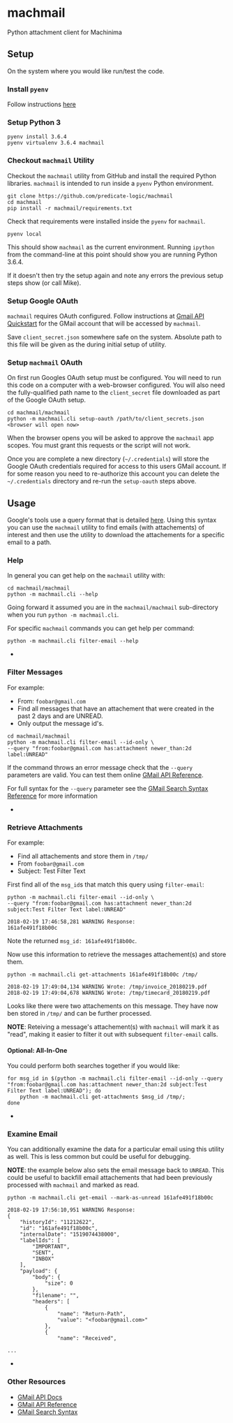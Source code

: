# machmail
Python attachment client for Machinima 

## Setup
On the system where you would like run/test the code.

### Install `pyenv`
Follow instructions [here](https://github.com/pyenv/pyenv-installer)


### Setup Python 3
```
pyenv install 3.6.4
pyenv virtualenv 3.6.4 machmail
```

### Checkout `machmail` Utility
Checkout the `machmail` utility from GitHub and install the required Python libraries.  `machmail` is intended to run inside a `pyenv` Python environment.  
```
git clone https://github.com/predicate-logic/machmail
cd machmail
pip install -r machmail/requirements.txt
```

Check that requirements were installed inside the `pyenv` for `machmail`. 
```
pyenv local
```
This should show `machmail` as the current environment.  Running `ipython` from the command-line at this point should show you are running Python 3.6.4.  

If it doesn't then try the setup again and note any errors the previous setup steps show (or call Mike).

### Setup Google OAuth 
`machmail` requires OAuth configured.  Follow instructions at [Gmail API Quickstart](https://developers.google.com/gmail/api/quickstart/python) for the GMail account that will be accessed by `machmail`.

Save `client_secret.json` somewhere safe on the system.  Absolute path to this file will be given as the during initial setup of utility.


### Setup `machmail` OAuth
On first run Googles OAuth setup must be configured.  You will need to run this code on a computer with a web-browser configured.  You will also need the fully-qualified path name to the `client_secret` file downloaded as part of the Google OAuth setup.

```
cd machmail/machmail
python -m machmail.cli setup-oauth /path/to/client_secrets.json
<browser will open now>
```
When the browser opens you will be asked to approve the `machmail` app scopes.  You must grant this requests or the script will not work.


Once you are complete a new directory (`~/.credentials`) will store the Google OAuth credentials required for access to this users GMail account.  If for some reason you need to re-authorize this account you can delete the `~/.credentials` directory and re-run the `setup-oauth` steps above.

## Usage

Google's tools use a query format that is detailed [here](https://support.google.com/mail/answer/7190?hl=en).  Using this syntax you can use the `machmail` utility to find emails (with attachements) of interest and then use the utility to download the attachements for a specific email to a path.

### Help
In general you can get help on the `machmail` utility with:

```
cd machmail/machmail
python -m machmail.cli --help
```

Going forward it assumed you are in the `machmail/machmail` sub-directory when you run `python -m machmail.cli`.

For specific `machmail` commands you can get help per command:

```
python -m machmail.cli filter-email --help
```
-
### Filter Messages
For example:

   * From: `foobar@gmail.com`
   * Find all messages that have an attachement that were created in the past 2 days and are UNREAD.
   * Only output the message id's.

```
cd machmail/machmail
python -m machmail.cli filter-email --id-only \
--query "from:foobar@gmail.com has:attachment newer_than:2d label:UNREAD"
```

If the command throws an error message check that the `--query` parameters are valid.  You can test them online [GMail API Reference](https://developers.google.com/gmail/api/v1/reference/).

For full syntax for the `--query` parameter see the [GMail Search Syntax Reference](https://support.google.com/mail/answer/7190?hl=en) for more information

-
### Retrieve Attachments

For example:

   * Find all attachements and store them in `/tmp/`
   * From `foobar@gmail.com`
   * Subject: Test Filter Text


First find all of the `msg_id`s that match this query using `filter-email`:

```
python -m machmail.cli filter-email --id-only \
--query "from:foobar@gmail.com has:attachment newer_than:2d subject:Test Filter Text label:UNREAD"

2018-02-19 17:46:58,281 WARNING Response:
161afe491f18b00c
```
Note the returned `msg_id: 161afe491f18b00c`.

Now use this information to retrieve the messages attachement(s) and store them.

```
python -m machmail.cli get-attachments 161afe491f18b00c /tmp/
 
2018-02-19 17:49:04,134 WARNING Wrote: /tmp/invoice_20180219.pdf
2018-02-19 17:49:04,678 WARNING Wrote: /tmp/timecard_20180219.pdf
```

Looks like there were two attachements on this message.  They have now ben stored in `/tmp/` and can be further processed.

**NOTE**: Reteiving a message's attachement(s) with `machmail` will mark it as "read", making it easier to filter it out with subsequent `filter-email` calls.


#### Optional: All-In-One
You could perform both searches together if you would like:

```
for msg_id in $(python -m machmail.cli filter-email --id-only --query "from:foobar@gmail.com has:attachment newer_than:2d subject:Test Filter Text label:UNREAD"); do 
	python -m machmail.cli get-attachments $msg_id /tmp/; 
done

```
-
### Examine Email
You can additionally examine the data for a particular email using this utility as well.  This is less common but could be useful for debugging.

**NOTE**: the example below also sets the email message back to `UNREAD`.  This could be useful to backfill email attachements that had been previously processed with `machmail` and marked as read.

```
python -m machmail.cli get-email --mark-as-unread 161afe491f18b00c

2018-02-19 17:56:10,951 WARNING Response:
{
    "historyId": "11212622",
    "id": "161afe491f18b00c",
    "internalDate": "1519074438000",
    "labelIds": [
        "IMPORTANT",
        "SENT",
        "INBOX"
    ],
    "payload": {
        "body": {
            "size": 0
        },
        "filename": "",
        "headers": [
            {
                "name": "Return-Path",
                "value": "<foobar@gmail.com>"
            },
            {
                "name": "Received",

...
```
-
### Other Resources

   * [GMail API Docs](https://developers.google.com/apis-explorer/#p/gmail/v1/)
   * [GMail API Reference](https://developers.google.com/gmail/api/v1/reference/)
   * [GMail Search Syntax](https://support.google.com/mail/answer/7190?hl=en)

